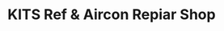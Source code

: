 ---
title: "KITS Ref & Aircon Repiar Shop"
url: /tagum-city/kits-ref-und-aircon-repiar-shop/
shop: Autowerkstatt
---